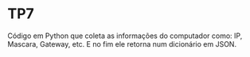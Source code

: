 # TP7
Código em Python que coleta as informações do computador como: IP, Mascara, Gateway, etc. E no fim ele retorna num dicionário em JSON.
